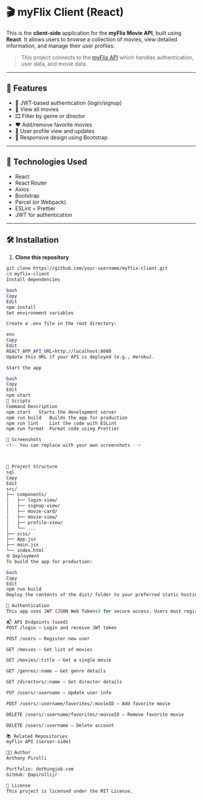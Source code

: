 # 🎬 myFlix Client (React)

This is the **client-side** application for the **myFlix Movie API**, built using **React**. It allows users to browse a collection of movies, view detailed information, and manage their user profiles.

> This project connects to the [myFlix API](https://github.com/your-username/myFlix-api) which handles authentication, user data, and movie data.

---

## 🚀 Features

- 🔐 JWT-based authentication (login/signup)
- 🎥 View all movies
- 🎞️ Filter by genre or director
- ❤️ Add/remove favorite movies
- 🧑 User profile view and updates
- 📱 Responsive design using Bootstrap

---

## 🧰 Technologies Used

- React
- React Router
- Axios
- Bootstrap
- Parcel (or Webpack)
- ESLint + Prettier
- JWT for authentication

---

## 🛠️ Installation

1. **Clone this repository**

```bash
git clone https://github.com/your-username/myflix-client.git
cd myflix-client
Install dependencies

bash
Copy
Edit
npm install
Set environment variables

Create a .env file in the root directory:

env
Copy
Edit
REACT_APP_API_URL=http://localhost:8080
Update this URL if your API is deployed (e.g., Heroku).

Start the app

bash
Copy
Edit
npm start
🧪 Scripts
Command	Description
npm start	Starts the development server
npm run build	Builds the app for production
npm run lint	Lint the code with ESLint
npm run format	Format code using Prettier

📸 Screenshots
<!-- You can replace with your own screenshots -->



📁 Project Structure
sql
Copy
Edit
src/
├── components/
│   ├── login-view/
│   ├── signup-view/
│   ├── movie-card/
│   ├── movie-view/
│   ├── profile-view/
│   └── ...
├── scss/
├── App.jsx
├── main.jsx
└── index.html
🌐 Deployment
To build the app for production:

bash
Copy
Edit
npm run build
Deploy the contents of the dist/ folder to your preferred static hosting platform (e.g., Netlify, Vercel, GitHub Pages).

🔐 Authentication
This app uses JWT (JSON Web Tokens) for secure access. Users must register and log in to get a token which is stored in localStorage and used for all protected requests to the API.

📬 API Endpoints (used)
POST /login – Login and receive JWT token

POST /users – Register new user

GET /movies – Get list of movies

GET /movies/:title – Get a single movie

GET /genres/:name – Get genre details

GET /directors/:name – Get director details

PUT /users/:username – Update user info

POST /users/:username/favorites/:movieID – Add favorite movie

DELETE /users/:username/favorites/:movieID – Remove favorite movie

DELETE /users/:username – Delete account

📚 Related Repositories
myFlix API (server-side)

👨‍💻 Author
Anthony Pirolli

Portfolio: dothingjob.com
GitHub: @apirollijr

📝 License
This project is licensed under the MIT License.
